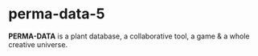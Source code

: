 # perma-data-5
**PERMA-DATA** is a plant database, a collaborative tool, a game &amp; a whole creative universe.
